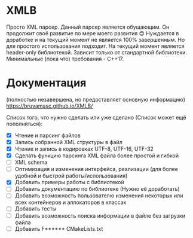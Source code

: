 # XMLB
Просто XML парсер. Данный парсер является обущающим. Он продолжит своё развитие
по мере моего развития 😊
Нуждается в доработке и на текущий момент не является 100% завершенным.
Но для простого использования подходит.
На текущий момент является header-only библиотекой.
Зависит только от стандартной библиотеки.
Минимальные (пока что) требования - C++17.

# Документация
(полностью незавершена, но предоставляет основную информацию)
https://bruvamasc.github.io/XMLB/

Список того, что нужно сделать или уже сделано (Список может ещё пополняться):
- [x] Чтение и парсинг файлов
- [x] Запись собранной XML структуры в файл
- [x] Чтение и запись в кодировках UTF-8, UTF-16, UTF-32
- [x] Сделать функцию парсинга XML файла более простой и гибкой
- [ ] XML schema
- [ ] Оптимизация и изменения интерфейса, реализации (для более удобной и быстрой работы/использования)
- [x] Добавить примеры работы с библиотекой
- [ ] Добавить документацию по библиотеке (Нужно её доработать)
- [ ] Добавить возможность пользователю изменения некоторых или всех контейнеров и аллокаторов в классах
- [ ] Добавить тесты
- [ ] Добавить возможность поиска информации в файле без загрузки файла
- [ ] Добавить F****** CMakeLists.txt
